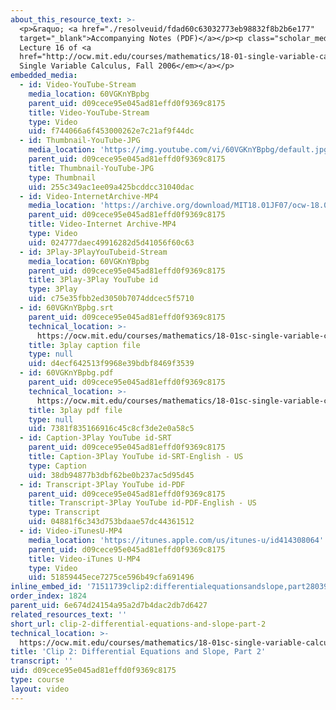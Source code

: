 ```yaml
---
about_this_resource_text: >-
  <p>&raquo; <a href="./resolveuid/fdad60c63032773eb98832f8b2b6e177"
  target="_blank">Accompanying Notes (PDF)</a></p><p class="scholar_medsm">From
  Lecture 16 of <a
  href="http://ocw.mit.edu/courses/mathematics/18-01-single-variable-calculus-fall-2006/video-lectures/"><em>18.01
  Single Variable Calculus, Fall 2006</em></a></p>
embedded_media:
  - id: Video-YouTube-Stream
    media_location: 60VGKnYBpbg
    parent_uid: d09cece95e045ad81effd0f9369c8175
    title: Video-YouTube-Stream
    type: Video
    uid: f744066a6f453000262e7c21af9f44dc
  - id: Thumbnail-YouTube-JPG
    media_location: 'https://img.youtube.com/vi/60VGKnYBpbg/default.jpg'
    parent_uid: d09cece95e045ad81effd0f9369c8175
    title: Thumbnail-YouTube-JPG
    type: Thumbnail
    uid: 255c349ac1ee09a425bcddcc31040dac
  - id: Video-InternetArchive-MP4
    media_location: 'https://archive.org/download/MIT18.01JF07/ocw-18.01-f07-lec16_300k.mp4'
    parent_uid: d09cece95e045ad81effd0f9369c8175
    title: Video-Internet Archive-MP4
    type: Video
    uid: 024777daec49916282d5d41056f60c63
  - id: 3Play-3PlayYouTubeid-Stream
    media_location: 60VGKnYBpbg
    parent_uid: d09cece95e045ad81effd0f9369c8175
    title: 3Play-3Play YouTube id
    type: 3Play
    uid: c75e35fbb2ed3050b7074ddcec5f5710
  - id: 60VGKnYBpbg.srt
    parent_uid: d09cece95e045ad81effd0f9369c8175
    technical_location: >-
      https://ocw.mit.edu/courses/mathematics/18-01sc-single-variable-calculus-fall-2010/unit-2-applications-of-differentiation/part-c-mean-value-theorem-antiderivatives-and-differential-equations/session-40-separation-of-variables/clip-2-differential-equations-and-slope-part-2/60VGKnYBpbg.srt
    title: 3play caption file
    type: null
    uid: d4ecf642513f9968e39bdbf8469f3539
  - id: 60VGKnYBpbg.pdf
    parent_uid: d09cece95e045ad81effd0f9369c8175
    technical_location: >-
      https://ocw.mit.edu/courses/mathematics/18-01sc-single-variable-calculus-fall-2010/unit-2-applications-of-differentiation/part-c-mean-value-theorem-antiderivatives-and-differential-equations/session-40-separation-of-variables/clip-2-differential-equations-and-slope-part-2/60VGKnYBpbg.pdf
    title: 3play pdf file
    type: null
    uid: 7381f835166916c45c8cf3de2e0a58c5
  - id: Caption-3Play YouTube id-SRT
    parent_uid: d09cece95e045ad81effd0f9369c8175
    title: Caption-3Play YouTube id-SRT-English - US
    type: Caption
    uid: 38db94877b3dbf62be0b237ac5d95d45
  - id: Transcript-3Play YouTube id-PDF
    parent_uid: d09cece95e045ad81effd0f9369c8175
    title: Transcript-3Play YouTube id-PDF-English - US
    type: Transcript
    uid: 04881f6c343d753bdaae57dc44361512
  - id: Video-iTunesU-MP4
    media_location: 'https://itunes.apple.com/us/itunes-u/id414308064'
    parent_uid: d09cece95e045ad81effd0f9369c8175
    title: Video-iTunes U-MP4
    type: Video
    uid: 51859445ece7275ce596b49cfa691496
inline_embed_id: '71511739clip2:differentialequationsandslope,part280392192'
order_index: 1824
parent_uid: 6e674d24154a95a2d7b4dac2db7d6427
related_resources_text: ''
short_url: clip-2-differential-equations-and-slope-part-2
technical_location: >-
  https://ocw.mit.edu/courses/mathematics/18-01sc-single-variable-calculus-fall-2010/unit-2-applications-of-differentiation/part-c-mean-value-theorem-antiderivatives-and-differential-equations/session-40-separation-of-variables/clip-2-differential-equations-and-slope-part-2
title: 'Clip 2: Differential Equations and Slope, Part 2'
transcript: ''
uid: d09cece95e045ad81effd0f9369c8175
type: course
layout: video
---
```

